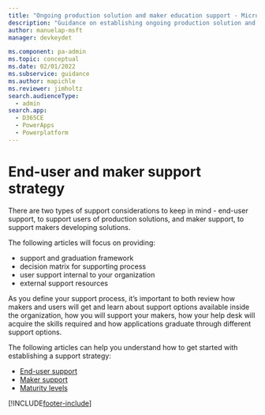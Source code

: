 ```yaml
---
title: "Ongoing production solution and maker education support - Microsoft Power Platform | MicrosoftDocs"
description: "Guidance on establishing ongoing production solution and maker education support for Microsoft Power Platform."
author: manuelap-msft
manager: devkeydet

ms.component: pa-admin
ms.topic: conceptual
ms.date: 02/01/2022
ms.subservice: guidance
ms.author: mapichle
ms.reviewer: jimholtz
search.audienceType: 
  - admin
search.app: 
  - D365CE
  - PowerApps
  - Powerplatform
---
```

# End-user and maker support strategy

There are two types of support considerations to keep in mind - end-user support, to support users of production solutions, and maker support, to support makers developing solutions.

The following articles will focus on providing:

- support and graduation framework
- decision matrix for supporting process
- user support internal to your organization
- external support resources

As you define your support process, it’s important to both review how makers and users will get and learn about support options available inside the organization, how you will support your makers, how your help desk will acquire the skills required and how applications graduate through different support options.

The following articles can help you understand how to get started with establishing a support strategy:

- [End-user support](support-strategy-solutions.md)
- [Maker support](support-strategy-makers.md)
- [Maturity levels](support-strategy-maturity.md)

[!INCLUDE[footer-include](../../includes/footer-banner.md)]
